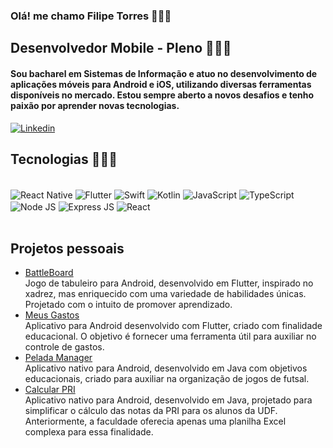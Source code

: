 ### Olá! me chamo Filipe Torres 🙋🏻‍♂️

## Desenvolvedor Mobile - Pleno 👨🏻‍💻

#### Sou bacharel em Sistemas de Informação e atuo no desenvolvimento de aplicações móveis para Android e iOS, utilizando diversas ferramentas disponíveis no mercado. Estou sempre aberto a novos desafios e tenho paixão por aprender novas tecnologias.

[![Linkedin](https://img.shields.io/badge/LinkedIn-0077B5?style=for-the-badge&logo=linkedin&logoColor=white)](https://www.linkedin.com/in/filipe-torres-459918196/)


## Tecnologias 👨🏻‍💻

<div style="display: inline_block">
    <br/>
    <img align="center" alt="React Native" src="https://img.shields.io/badge/React_Native-20232A?style=for-the-badge&logo=react&logoColor=61DAFB">
    <img align="center" alt="Flutter" src="https://img.shields.io/badge/Flutter-02569B?style=for-the-badge&logo=flutter&logoColor=white">
    <img align="center" alt="Swift" src="https://img.shields.io/badge/Swift-FA7343?style=for-the-badge&logo=swift&logoColor=white">
    <img align="center" alt="Kotlin" src="https://img.shields.io/badge/Kotlin-0095D5?&style=for-the-badge&logo=kotlin&logoColor=white">
    <img align="center" alt="JavaScript" src="https://img.shields.io/badge/JavaScript-F7DF1E?style=for-the-badge&logo=javascript&logoColor=black">
    <img align="center" alt="TypeScript" src="https://img.shields.io/badge/TypeScript-007ACC?style=for-the-badge&logo=typescript&logoColor=white">
    <img align="center" alt="Node JS" src="https://img.shields.io/badge/Node.js-43853D?style=for-the-badge&logo=node.js&logoColor=white">
    <img align="center" alt="Express JS" src="https://img.shields.io/badge/Express.js-404D59?style=for-the-badge">
    <img align="center" alt="React" src="https://img.shields.io/badge/React-20232A?style=for-the-badge&logo=react&logoColor=61DAFB">
</div><br/>

## Projetos pessoais

- [BattleBoard](https://play.google.com/store/apps/details?id=com.tecsoftwar.battleboard)<br/>
Jogo de tabuleiro para Android, desenvolvido em Flutter, inspirado no xadrez, mas enriquecido com uma variedade de habilidades únicas. Projetado com o intuito de promover aprendizado.
- [Meus Gastos](https://play.google.com/store/apps/details?id=com.filipetor.flutter_app)<br/>
Aplicativo para Android desenvolvido com Flutter, criado com finalidade educacional. O objetivo é fornecer uma ferramenta útil para auxiliar no controle de gastos.
- [Pelada Manager](https://play.google.com/store/apps/details?id=br.com.filipetor.peladamanager)<br/>
Aplicativo nativo para Android, desenvolvido em Java com objetivos educacionais, criado para auxiliar na organização de jogos de futsal.
- [Calcular PRI](https://play.google.com/store/apps/details?id=com.filipetor.filipe.notasapp)<br/>
Aplicativo nativo para Android, desenvolvido em Java, projetado para simplificar o cálculo das notas da PRI para os alunos da UDF. Anteriormente, a faculdade oferecia apenas uma planilha Excel complexa para essa finalidade.


